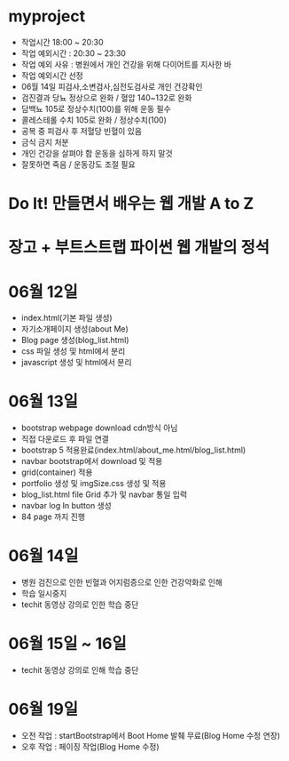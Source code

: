 # myproject
- 작업시간 18:00 ~ 20:30
- 작업 예외시간 : 20:30 ~ 23:30
- 작업 예외 사유 : 병원에서 개인 건강을 위해 다이어트를 지사한 바
- 작업 예외시간 선정
- 06월 14일 피검사,소변검사,심전도검사로 개인 건강확인
- 검진결과 당뇨 정상으로 완화 / 혈압 140~132로 완화
- 담백뇨 105로 정상수치(100)를 위해 운동 필수
- 콜레스테롤 수치 105로 완화 / 정상수치(100)
- 공복 중 피검사 후 저혈당 빈혈이 있음
- 금식 금지 처분
- 개인 건강을 살펴야 함 운동을 심하게 하지 말것
- 잘못하면 죽음 / 운동강도 조절 필요


# Do It! 만들면서 배우는 웹 개발 A to Z
# 장고 + 부트스트랩 파이썬 웹 개발의 정석

# 06월 12일
- index.html(기본 파일 생성)
- 자기소개페이지 생성(about Me)
- Blog page 생성(blog_list.html)
- css 파일 생성 및 html에서 분리
- javascript 생성 및 html에서 분리

# 06월 13일
- bootstrap webpage download cdn방식 아님
- 직접 다운로드 후 파일 연결
- bootstrap 5 적용완료(index.html/about_me.html/blog_list.html)
- navbar bootstrap에서 download 및 적용
- grid(container) 적용
- portfolio 생성 및 imgSize.css 생성 및 적용
- blog_list.html file Grid 추가 및 navbar 통일 입력
- navbar log In button 생성
- 84 page 까지 진행

# 06월 14일
- 병원 검진으로 인한 빈혈과 어지럼증으로 인한 건강약화로 인해
- 학습 일시중지
- techit 동영상 강의로 인한 학습 중단

# 06월 15일 ~ 16일
- techit 동영상 강의로 인해 학습 중단

# 06월 19일
- 오전 작업 : startBootstrap에서 Boot Home 발췌 무료(Blog Home 수정 연장)
- 오후 작업 : 페이징 작업(Blog Home 수정)
